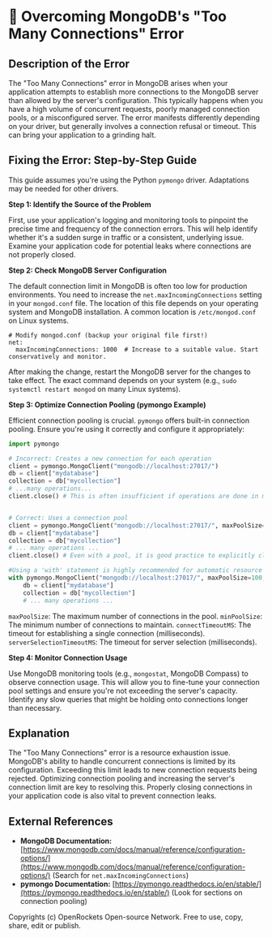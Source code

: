 # 🐞 Overcoming MongoDB's "Too Many Connections" Error


## Description of the Error

The "Too Many Connections" error in MongoDB arises when your application attempts to establish more connections to the MongoDB server than allowed by the server's configuration.  This typically happens when you have a high volume of concurrent requests, poorly managed connection pools, or a misconfigured server. The error manifests differently depending on your driver, but generally involves a connection refusal or timeout.  This can bring your application to a grinding halt.


## Fixing the Error: Step-by-Step Guide

This guide assumes you're using the Python `pymongo` driver. Adaptations may be needed for other drivers.

**Step 1: Identify the Source of the Problem**

First, use your application's logging and monitoring tools to pinpoint the precise time and frequency of the connection errors. This will help identify whether it's a sudden surge in traffic or a consistent, underlying issue.  Examine your application code for potential leaks where connections are not properly closed.

**Step 2: Check MongoDB Server Configuration**

The default connection limit in MongoDB is often too low for production environments.  You need to increase the `net.maxIncomingConnections` setting in your `mongod.conf` file. The location of this file depends on your operating system and MongoDB installation.  A common location is `/etc/mongod.conf` on Linux systems.

```
# Modify mongod.conf (backup your original file first!)
net:
  maxIncomingConnections: 1000  # Increase to a suitable value. Start conservatively and monitor.
```

After making the change, restart the MongoDB server for the changes to take effect.  The exact command depends on your system (e.g., `sudo systemctl restart mongod` on many Linux systems).

**Step 3: Optimize Connection Pooling (pymongo Example)**

Efficient connection pooling is crucial.  `pymongo` offers built-in connection pooling.  Ensure you're using it correctly and configure it appropriately:

```python
import pymongo

# Incorrect: Creates a new connection for each operation
client = pymongo.MongoClient("mongodb://localhost:27017/")
db = client["mydatabase"]
collection = db["mycollection"]
# ...many operations...
client.close() # This is often insufficient if operations are done in multiple threads.


# Correct: Uses a connection pool
client = pymongo.MongoClient("mongodb://localhost:27017/", maxPoolSize=100, minPoolSize=10, connectTimeoutMS=30000, serverSelectionTimeoutMS=30000)
db = client["mydatabase"]
collection = db["mycollection"]
# ... many operations ...
client.close() # Even with a pool, it is good practice to explicitly close the client when done

#Using a 'with' statement is highly recommended for automatic resource management:
with pymongo.MongoClient("mongodb://localhost:27017/", maxPoolSize=100, minPoolSize=10, connectTimeoutMS=30000, serverSelectionTimeoutMS=30000) as client:
    db = client["mydatabase"]
    collection = db["mycollection"]
    # ... many operations ...


```

`maxPoolSize`: The maximum number of connections in the pool.
`minPoolSize`: The minimum number of connections to maintain.
`connectTimeoutMS`:  The timeout for establishing a single connection (milliseconds).
`serverSelectionTimeoutMS`: The timeout for server selection (milliseconds).


**Step 4: Monitor Connection Usage**

Use MongoDB monitoring tools (e.g., `mongostat`, MongoDB Compass) to observe connection usage. This will allow you to fine-tune your connection pool settings and ensure you're not exceeding the server's capacity.  Identify any slow queries that might be holding onto connections longer than necessary.


## Explanation

The "Too Many Connections" error is a resource exhaustion issue.  MongoDB's ability to handle concurrent connections is limited by its configuration.  Exceeding this limit leads to new connection requests being rejected.  Optimizing connection pooling and increasing the server's connection limit are key to resolving this.  Properly closing connections in your application code is also vital to prevent connection leaks.


## External References

* **MongoDB Documentation:** [https://www.mongodb.com/docs/manual/reference/configuration-options/](https://www.mongodb.com/docs/manual/reference/configuration-options/) (Search for `net.maxIncomingConnections`)
* **pymongo Documentation:** [https://pymongo.readthedocs.io/en/stable/](https://pymongo.readthedocs.io/en/stable/) (Look for sections on connection pooling)



Copyrights (c) OpenRockets Open-source Network. Free to use, copy, share, edit or publish.

